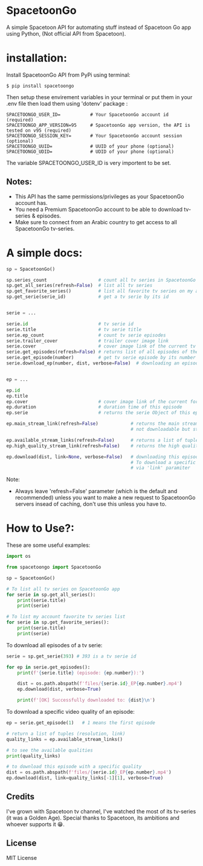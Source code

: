 # SpacetoonGo
A simple Spacetoon API for automating stuff instead of Spacetoon Go app using Python, (Not official API from Spacetoon).

# installation:
Install SpacetoonGo API from PyPi using terminal:
```Shell
$ pip install spacetoongo
```
Then setup these envirement variables in your terminal or put them in your .env file then load them using 'dotenv' package :
```Shell
SPACETOONGO_USER_ID=           # Your SpacetoonGo account id (required)
SPACETOONGO_APP_VERSION=95     # SpacetoonGo app version, the API is tested on v95 (required)
SPACETOONGO_SESSION_KEY=       # Your SpacetoonGo account session (optional)
SPACETOONGO_UUID=              # UUID of your phone (optional)
SPACETOONGO_UDID=              # UDID of your phone (optional)
```
The variable SPACETOONGO_USER_ID is very importent to be set.

## Notes:
- This API has the same permissions/privileges as your SpacetoonGo account has.
- You need a Premium SpacetoonGo account to be able to download tv-series & episodes.
- Make sure to connect from an Arabic country to get access to all SpacetoonGo tv-series.

# A simple docs:
```Python
sp = SpacetoonGo()

sp.series_count                   # count all tv series in SpacetoonGo app
sp.get_all_series(refresh=False)  # list all tv series
sp.get_favorite_series()          # list all favorite tv series on my account
sp.get_serie(serie_id)            # get a tv serie by its id


serie = ...

serie.id                          # tv serie id
serie.title                       # tv serie title
serie.ep_count                    # count tv serie episodes
serie.trailer_cover               # trailer cover image link
serie.cover                       # cover image link of the current tv serie
serie.get_episodes(refresh=False) # returns list of all episodes of the current tv serie
serie.get_episode(number)         # get tv serie episode by its number ( 1 <= number <= max-episodes )
serie.download_ep(number, dist, verbose=False)  # downloading an episode, ('dist' is a distination file)


ep = ...

ep.id
ep.title
ep.cover                          # cover image link of the current for episode
ep.duration                       # duration time of this episode
ep.serie                          # returns the serie Object of this episode

ep.main_stream_link(refresh=False)            # returns the main streaming link (.m3u8 file format),
                                              # not downloadable but streamable (use VLC to watch it directly)

ep.available_stream_links(refresh=False)      # returns a list of tuples [(resolution, link), ...]
ep.high_quality_stream_link(refresh=False)    # returns the high quality streaming link

ep.download(dist, link=None, verbose=False)   # downloading this episode with the high quality available,
                                              # To download a specific quality, pass to disired quality link
                                              # via 'link' paramiter
```
Note:
- Always leave 'refresh=False' parameter (which is the default and recommended) unless you want to make a new request to SpacetoonGo servers insead of caching, don't use this unless you have to.

# How to Use?:
These are some useful examples:

```Python
import os

from spacetoongo import SpacetoonGo

sp = SpacetoonGo()

# To list all tv series on SpacetoonGo app
for serie in sp.get_all_series():
	print(serie.title)
	print(serie)

# To list my account favorite tv series list
for serie in sp.get_favorite_series():
	print(serie.title)
	print(serie)
```

To download all episodes of a tv serie:
```Python
serie = sp.get_serie(393) # 393 is a tv serie id

for ep in serie.get_episodes():
	print(f'{serie.title} (episode: {ep.number}):')

	dist = os.path.abspath(f'files/{serie.id}_EP{ep.number}.mp4')
	ep.download(dist, verbose=True)

	print(f'[OK] Successfully downloaded to: {dist}\n')
```

To download a specific video quality of an episode:
```Python
ep = serie.get_episode(1)	# 1 means the first episode

# return a list of tuples (resolution, link)
quality_links = ep.available_stream_links()

# to see the available qualities
print(quality_links)

# to download this episode with a specific quality
dist = os.path.abspath(f'files/{serie.id}_EP{ep.number}.mp4')
ep.download(dist, link=quality_links[-1][1], verbose=True)
```

## Credits
I've grown with Spacetoon tv channel, I've watched the most of its tv-series (it was a Golden Age).
Special thanks to Spacetoon, its ambitions and whoever supports it 😁.

## License
MIT License
